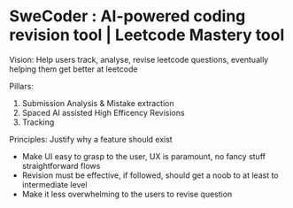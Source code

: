 # SweCoder : AI-powered coding revision tool | Leetcode Mastery tool

Vision: Help users track, analyse, revise leetcode questions, eventually helping them get better at leetcode

Pillars:
1. Submission Analysis & Mistake extraction
2. Spaced AI assisted High Efficency Revisions
3. Tracking

Principles: Justify why a feature should exist
- Make UI easy to grasp to the user, UX is paramount, no fancy stuff straightforward flows 
- Revision must be effective, if followed, should get a noob to at least to intermediate level
- Make it less overwhelming to the users to revise question